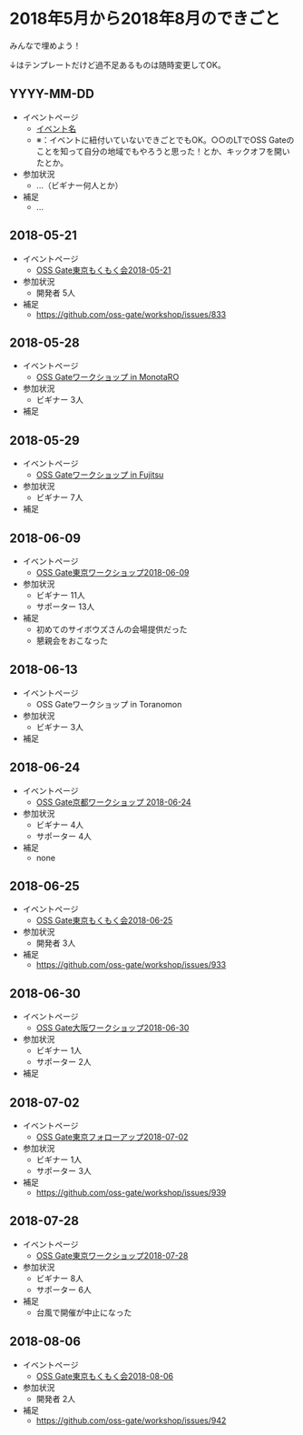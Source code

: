 # 2018年5月から2018年8月のできごと

みんなで埋めよう！

↓はテンプレートだけど過不足あるものは随時変更してOK。

## YYYY-MM-DD

* イベントページ
  * [イベント名](https://oss-gate.doorkeeper.jp/events/EVENT_ID)
  * ※：イベントに紐付いていないできごとでもOK。○○のLTでOSS Gateのことを知って自分の地域でもやろうと思った！とか、キックオフを開いたとか。
* 参加状況
  * ...（ビギナー何人とか）
* 補足
  * ...

## 2018-05-21

* イベントページ
  * [OSS Gate東京もくもく会2018-05-21](https://oss-gate.doorkeeper.jp/events/74026)
* 参加状況
  * 開発者 5人
* 補足
  * https://github.com/oss-gate/workshop/issues/833

## 2018-05-28

* イベントページ
  * [OSS Gateワークショップ in MonotaRO](https://tech-blog.monotaro.com/entry/2018/06/08/144639)
* 参加状況
  * ビギナー 3人
* 補足

## 2018-05-29

* イベントページ
  * [OSS Gateワークショップ in Fujitsu](https://oss-gate.github.io/report/workshop/2018/05/28/workshop-report-in-fujitsu.html)
* 参加状況
  * ビギナー 7人
* 補足
  
## 2018-06-09

* イベントページ
  * [OSS Gate東京ワークショップ2018-06-09](https://oss-gate.doorkeeper.jp/events/70312)
* 参加状況
  * ビギナー 11人
  * サポーター 13人
* 補足
  * 初めてのサイボウズさんの会場提供だった
  * 懇親会をおこなった
  
## 2018-06-13

* イベントページ
  * OSS Gateワークショップ in Toranomon
* 参加状況
  * ビギナー 3人
* 補足

## 2018-06-24

* イベントページ
  * [OSS Gate京都ワークショップ 2018-06-24](https://oss-gate.doorkeeper.jp/events/73313)
* 参加状況
  * ビギナー 4人
  * サポーター 4人
* 補足
  * none

## 2018-06-25

* イベントページ
  * [OSS Gate東京もくもく会2018-06-25](https://oss-gate.doorkeeper.jp/events/75939)
* 参加状況
  * 開発者 3人
* 補足
  * https://github.com/oss-gate/workshop/issues/933

## 2018-06-30

* イベントページ
  * [OSS Gate大阪ワークショップ2018-06-30](https://oss-gate.doorkeeper.jp/events/75580)
* 参加状況
  * ビギナー 1人
  * サポーター 2人
* 補足

## 2018-07-02

* イベントページ
  * [OSS Gate東京フォローアップ2018-07-02](https://oss-gate.doorkeeper.jp/events/75940)
* 参加状況
  * ビギナー 1人
  * サポーター 3人
* 補足
  * https://github.com/oss-gate/workshop/issues/939
  
## 2018-07-28

* イベントページ
  * [OSS Gate東京ワークショップ2018-07-28](https://oss-gate.doorkeeper.jp/events/76039)
* 参加状況
  * ビギナー 8人
  * サポーター 6人
* 補足
  * 台風で開催が中止になった

## 2018-08-06

* イベントページ
  * [OSS Gate東京もくもく会2018-08-06](https://oss-gate.doorkeeper.jp/events/77543)
* 参加状況
  * 開発者 2人
* 補足
  * https://github.com/oss-gate/workshop/issues/942
